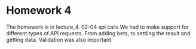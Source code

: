 # Homework 4
The homework is in lecture_4. 02-04 api calls
We had to make support for different types of API requests. From adding bets, to settling the result and getting data.
Validation was also important.
